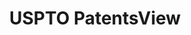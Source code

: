 ---
layout: default
bigquery: https://console.cloud.google.com/bigquery?p=patents-public-data&d=patentsview&page=dataset
citation: Attribution should be given to PatentsView for use, distribution, or derivative
  works.
code: https://github.com/CSSIP-AIR/PatentsView-Code-Snippets/
contributors: USPTO
cost: None
description: 'PatentsView includes US patent data including raw data (summaries, applications,
  pregrant applications), disambugations of inventors and assignees, and inventor
  gender estimates.  Also foreign priority data, # of figures and sheets, and government
  interest statements.'
documentation: https://patentsview.org/query/builder-faqs
last_edit: 04/11/2022, 08:49:17
location: https://patentsview.org/
maintained_by: USPTO
record_creation_timestamp: 12/2/2020 17:20:46
schema_fields:
- state
- disamb_inventor_id_20180528
- num
- level_two
- disamb_assignee_id_20200630
- subgroup
- date
- disamb_inventor_id_20181127
- number
- subsection_id
- term_disclaimer
- sequence
- classification_data_source
- latin_name
- type
- rawlocation_id
- county_fips
- doctype
- action_date
- classification_level
- disamb_inventor_id_20200331
- latitude
- abstract
- length
- designation
- main_group
- subgroup_id
- country_transformed
- disamb_assignee_id_20191008
- subclass_id
- disamb_assignee_id_20200331
- text
- subclass
- rel_id
- disamb_assignee_id_20191231
- patent_id
- doc_type
- disamb_inventor_id_20201229
- publication_number
- disclaimer_date
- disamb_inventor_id_20200630
- kind
- classification_value
- f371_date
- level_one
- disamb_assignee_id_20181127
- citation_id
- symbol_position
- section_id
- num_claims
- level_three
- classification_status
- group
- sector_title
- lapse_of_patent
- term_extension
- gi_statement
- exemplary
- county
- male_flag
- disamb_inventor_id_20170307
- disamb_inventor_id_20191231
- rule_47
- category_id
- application_id
- organization_id
- longitude
- disamb_inventor_id_20170808
- field_title
- reldocno
- disamb_assignee_id_20190820
- num_figures
- disamb_inventor_id_20191008
- contract_award_number
- num_sheets
- deceased
- relkind
- fname
- filename
- status
- field_id
- mainclass_id
- series_code
- disamb_inventor_id_20200929
- uuid
- _102_date
- role
- country
- ipc_version_indicator
- name_last
- inventor_id
- group_id
- male
- latlong
- lawyer_id
- dependent
- assignee_id
- name_first
- ipc_class
- state_fips
- disamb_inventor_id_20190820
- withdrawn
- disamb_assignee_id_20190312
- lname
- organization
- category
- _371_date
- section
- name
- subcategory_id
- rawassignee_id
- disamb_inventor_id_20171003
- term_grant
- disamb_inventor_id_20190312
- city
- disamb_assignee_id_20200929
- applicant_type
- rawinventor_id
- disamb_inventor_id_20171226
- title
- attribution_status
- id
- variety
- location_id
- f102_date
shortname: patentsview
tags:
- disambiguation
- United States
- gender
terms_of_use: Creative Commons Attribution 4.0 International License.
timeframe: 1963-1999
title: USPTO PatentsView
uuid: cf1780b1-e265-4e49-8d1d-83b9cfe0fd9a
---
